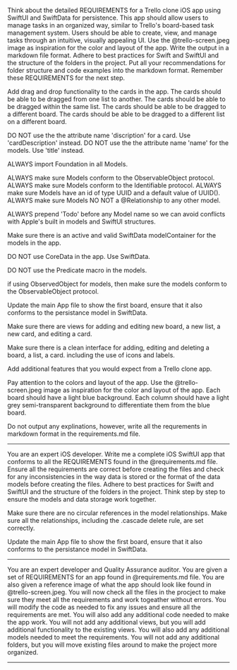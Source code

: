 Think about the detailed REQUIREMENTS for a Trello clone iOS app using SwiftUI and SwiftData for persistence. This app should allow users to manage tasks in an organized way, similar to Trello's board-based task management system. Users should be able to create, view, and manage tasks through an intuitive, visually appealing UI. Use the @trello-screen.jpeg image as inspiration for the color and layout of the app. Write the output in a markdown file format. Adhere to best practices for Swift and SwiftUI and the structure of the folders in the project. Put all your recommendations for folder structure and code examples into the markdown format. Remember these REQUIREMENTS for the next step.

Add drag and drop functionality to the cards in the app. The cards should be able to be dragged from one list to another. The cards should be able to be dragged within the same list. The cards should be able to be dragged to a different board. The cards should be able to be dragged to a different list on a different board.

DO NOT use the the attribute name 'discription' for a card. Use 'cardDescription' instead.
DO NOT use the the attribute name 'name' for the models. Use 'title' instead.

ALWAYS import Foundation in all Models.

ALWAYS make sure Models conform to the ObservableObject protocol.
ALWAYS make sure Models conform to the Identifiable protocol.
ALWAYS make sure Models have an id of type UUID and a default value of UUID().
ALWAYS make sure Models NO NOT a @Relationship to any other model.

ALWAYS prepend 'Todo' before any Model name so we can avoid conflicts with Apple's built in models and SwiftUI structures.

Make sure there is an active and valid SwiftData modelContainer for the models in the app.

DO NOT use CoreData in the app. Use SwiftData.

DO NOT use the Predicate macro in the models.

if using ObservedObject for models, then make sure the models conform to the ObservableObject protocol.

Update the main App file to show the first board, ensure that it also conforms to the persistance model in SwiftData.

Make sure there are views for adding and editing new board, a new list, a new card, and editing a card.

Make sure there is a clean interface for adding, editing and deleting a board, a list, a card. including the use of icons and labels.

Add additional features that you would expect from a Trello clone app.

Pay attention to the colors and layout of the app. Use the @trello-screen.jpeg image as inspiration for the color and layout of the app.
Each board should have a light blue background.
Each column should have a light grey semi-transparent background to differentiate them from the blue board.

Do not output any explinations, however, write all the requrements in markdown format in the requirements.md file.

---

You are an expert iOS developer. Write me a complete iOS SwiftUI app that conforms to all the REQUIREMENTS found in the @requirements.md file. Ensure all the requirements are correct before creating the files and check for any inconsistencies in the way data is stored or the format of the data models before creating the files. Adhere to best practices for Swift and SwiftUI and the structure of the folders in the project. Think step by step to ensure the models and data storage work together.

Make sure there are no circular references in the model relationships.
Make sure all the relationships, including the .cascade delete rule, are set correctly.

Update the main App file to show the first board, ensure that it also conforms to the persistance model in SwiftData.

---

You are an expert developer and Quality Assurance auditor. You are given a set of REQUIREMENTS for an app found in @requirements.md file. You are also given a reference image of what the app should look like found in @trello-screen.jpeg. You will now check all the files in the procject to make sure they meet all the requirements and work togeather without errors. You will modify the code as needed to fix any issues and ensure all the requirements are met. You will also add any additional code needed to make the app work. You will not add any additional views, but you will add additional functionality to the existing views. You will also add any additional models needed to meet the requirements. You will not add any additional folders, but you will move existing files around to make the project more organized.

---
